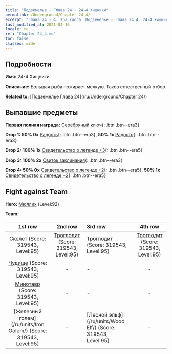 ```yaml
---
title: "Подземелье - Глава 24 - 24-4 Хищники"
permalink: /Underground/Chapter 24_4/
excerpt: "Глава 24 - 4. Эра хаоса  Подземелье - Глава 24_4. 24-4 Хищники"
last_modified_at: 2021-04-16
locale: ru
ref: "Chapter 24_4.md"
toc: false
classes: wide
---
```


## Подробности

 **Имя:** 24-4 Хищники

 **Описание:** Большая рыба пожирает мелкую. Таков естественный отбор.

 **Related to:** [Подземелье Глава 24](/ru/Underground/Chapter 24/)

## Выпавшие предметы

 **Первая полная награда:** [Серебряный ключ](/ru/Items/con_693/){: .btn .btn--era3}

 **Drop 1:** **50% 0x** [Радость](/ru/Items/her_424/){: .btn .btn--era3}, **50% 1x** [Радость](/ru/Items/her_424/){: .btn .btn--era3}

 **Drop 2:** **100% 1x** [Свидетельство о легенде +3](/ru/Items/mat_88/){: .btn .btn--era5}

 **Drop 3:** **100% 2x** [Свиток заклинания](/ru/Items/con_694/){: .btn .btn--era3}

 **Drop 4:** **50% 0x** [Свидетельство о легенде +2](/ru/Items/mat_81/){: .btn .btn--era5}, **50% 1x** [Свидетельство о легенде +2](/ru/Items/mat_81/){: .btn .btn--era5}


## Fight against Team
 **Hero:** [Мюллих](/ru/heroes/Mullich/) (Level:92)

 **Team:**


  | 1st row | 2nd row | 3rd row | 4th row |
  |:----:|:----:|:----|:----:|
  | [Скелет](/ru/units/Skeleton/) (Score: 319543, Level:95)  | [Троглодит](/ru/units/Troglodyte/) (Score: 319543, Level:95)  | [Троглодит](/ru/units/Troglodyte/) (Score: 319543, Level:95)  | [Троглодит](/ru/units/Troglodyte/) (Score: 319543, Level:95)  |
  | [Чудище](/ru/units/Behemoth/) (Score: 319543, Level:95)  | - | - | - |
  | [Минотавр](/ru/units/Minotaur/) (Score: 319543, Level:95)  | - | - | - |
  | [Железный голем](/ru/units/Iron Golem/) (Score: 319543, Level:95)  | - | [Лесной эльф](/ru/units/Wood Elf/) (Score: 319543, Level:95)  | - |



